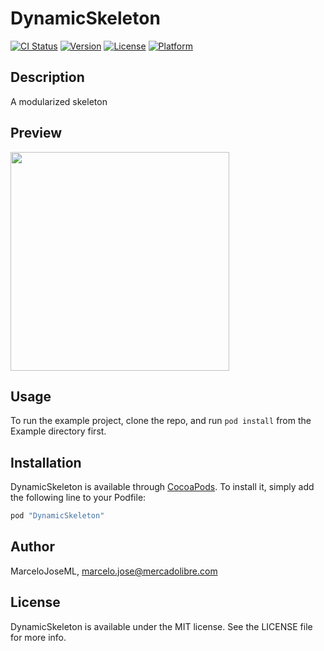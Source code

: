 # DynamicSkeleton

[![CI Status](http://img.shields.io/travis/FedericoBF/DynamicSkeleton.svg?style=flat)](https://travis-ci.org/FedericoBF/DynamicSkeleton)
[![Version](https://img.shields.io/cocoapods/v/DynamicSkeleton.svg?style=flat)](http://cocoapods.org/pods/DynamicSkeleton)
[![License](https://img.shields.io/cocoapods/l/DynamicSkeleton.svg?style=flat)](http://cocoapods.org/pods/DynamicSkeleton)
[![Platform](https://img.shields.io/cocoapods/p/DynamicSkeleton.svg?style=flat)](http://cocoapods.org/pods/DynamicSkeleton)

## Description
A modularized skeleton

## Preview
<img src="skeleton.gif" width="350"/>

## Usage
To run the example project, clone the repo, and run `pod install` from the Example directory first.

## Installation
DynamicSkeleton is available through [CocoaPods](http://cocoapods.org). To install
it, simply add the following line to your Podfile:

```ruby
pod "DynamicSkeleton"
```
## Author
MarceloJoseML, marcelo.jose@mercadolibre.com

## License
DynamicSkeleton is available under the MIT license. See the LICENSE file for more info.
